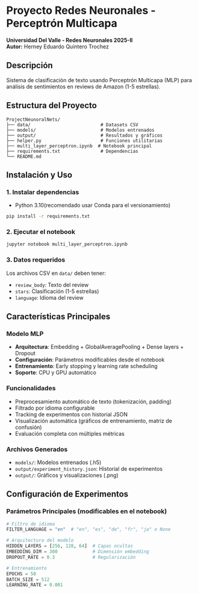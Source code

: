 # Proyecto Redes Neuronales - Perceptrón Multicapa

**Universidad Del Valle - Redes Neuronales 2025-II**  
**Autor:** Herney Eduardo Quintero Trochez  

## Descripción

Sistema de clasificación de texto usando Perceptrón Multicapa (MLP) para análisis de sentimientos en reviews de Amazon (1-5 estrellas).

## Estructura del Proyecto

```
ProjectNeunoralNets/
├── data/                          # Datasets CSV
├── models/                        # Modelos entrenados
├── output/                        # Resultados y gráficos
├── helper.py                      # Funciones utilitarias
├── multi_layer_perceptron.ipynb  # Notebook principal
├── requirements.txt               # Dependencias
└── README.md
```

## Instalación y Uso

### 1. Instalar dependencias
- Python 3.10(recomendado usar Conda para el versionamiento)
```bash
pip install -r requirements.txt
```

### 2. Ejecutar el notebook
```bash
jupyter notebook multi_layer_perceptron.ipynb
```

### 3. Datos requeridos
Los archivos CSV en `data/` deben tener:
- `review_body`: Texto del review  
- `stars`: Clasificación (1-5 estrellas)
- `language`: Idioma del review

## Características Principales

### Modelo MLP
- **Arquitectura**: Embedding + GlobalAveragePooling + Dense layers + Dropout
- **Configuración**: Parámetros modificables desde el notebook
- **Entrenamiento**: Early stopping y learning rate scheduling
- **Soporte**: CPU y GPU automático

### Funcionalidades
- Preprocesamiento automático de texto (tokenización, padding)
- Filtrado por idioma configurable
- Tracking de experimentos con historial JSON
- Visualización automática (gráficos de entrenamiento, matriz de confusión)
- Evaluación completa con múltiples métricas

### Archivos Generados
- `models/`: Modelos entrenados (.h5)
- `output/experiment_history.json`: Historial de experimentos
- `output/`: Gráficos y visualizaciones (.png)

## Configuración de Experimentos

### Parámetros Principales (modificables en el notebook)
```python
# Filtro de idioma
FILTER_LANGUAGE = "en"  # "en", "es", "de", "fr", "ja" o None

# Arquitectura del modelo
HIDDEN_LAYERS = [256, 128, 64]  # Capas ocultas
EMBEDDING_DIM = 300             # Dimensión embedding
DROPOUT_RATE = 0.3              # Regularización

# Entrenamiento
EPOCHS = 50
BATCH_SIZE = 512
LEARNING_RATE = 0.001
```

